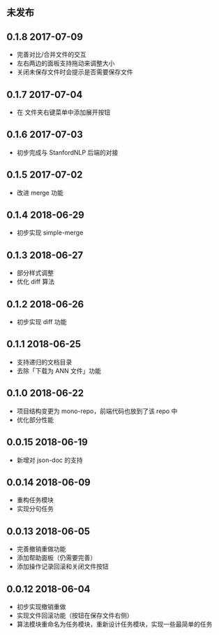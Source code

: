 ## 未发布

## 0.1.8 2017-07-09

* 完善对比/合并文件的交互
* 左右两边的面板支持拖动来调整大小
* 关闭未保存文件时会提示是否需要保存文件

## 0.1.7 2017-07-04

* 在 <FileTree /> 文件夹右键菜单中添加展开按钮

## 0.1.6 2017-07-03

* 初步完成与 StanfordNLP 后端的对接

## 0.1.5 2017-07-02

* 改进 merge 功能

## 0.1.4 2018-06-29

* 初步实现 simple-merge

## 0.1.3 2018-06-27

* 部分样式调整
* 优化 diff 算法

## 0.1.2 2018-06-26

* 初步实现 diff 功能

## 0.1.1 2018-06-25

* 支持递归的文档目录
* 去除「下载为 ANN 文件」功能

## 0.1.0 2018-06-22

* 项目结构变更为 mono-repo，前端代码也放到了该 repo 中
* 优化部分性能

## 0.0.15 2018-06-19

* 新增对 json-doc 的支持

## 0.0.14 2018-06-09

* 重构任务模块
* 实现分句任务

## 0.0.13 2018-06-05

* 完善撤销重做功能
* 添加帮助面板（仍需要完善）
* 添加操作记录回滚和关闭文件按钮

## 0.0.12 2018-06-04

* 初步实现撤销重做
* 实现文件回滚功能（按钮在保存文件右侧）
* 算法模块重命名为任务模块，重新设计任务模块，实现一些最简单的任务
